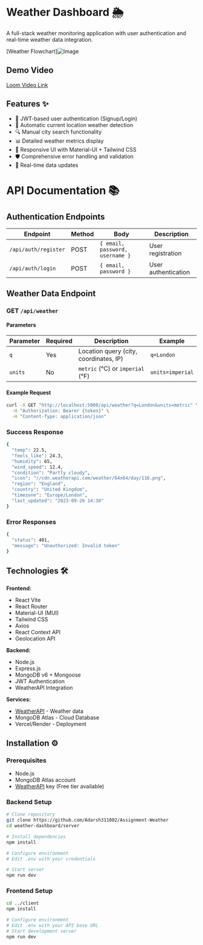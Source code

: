 
# Weather Dashboard 🌦️



A full-stack weather monitoring application with user authentication and real-time weather data integration.

[Weather  Flowchart]![Image](https://github.com/user-attachments/assets/70779f79-ab44-4ad5-8fe4-db071325e977)

## Demo Video

[Loom Video Link](https://www.loom.com/share/880c3b565f094c15a04d57e815fa1fdc)


## Features ✨

- 🔐 JWT-based user authentication (Signup/Login)
- 📍 Automatic current location weather detection
- 🔍 Manual city search functionality
- 📊 Detailed weather metrics display
- 🎨 Responsive UI with Material-UI + Tailwind CSS
- 🛡️ Comprehensive error handling and validation
- 🔄 Real-time data updates

# API Documentation 📚

## Authentication Endpoints

| Endpoint                | Method | Body                                | Description           |
|-------------------------|--------|-------------------------------------|-----------------------|
| `/api/auth/register`    | POST   | `{ email, password, username }`     | User registration     |
| `/api/auth/login`       | POST   | `{ email, password }`               | User authentication   |

## Weather Data Endpoint

### GET `/api/weather`

#### Parameters

| Parameter | Required | Description                                     | Example          |
|-----------|----------|-------------------------------------------------|------------------|
| `q`       | Yes      | Location query (city, coordinates, IP)          | `q=London`       |
| `units`   | No       | `metric` (℃) or `imperial` (℉)                   | `units=imperial` |

#### Example Request

```bash
curl -X GET "http://localhost:5000/api/weather?q=London&units=metric" \
  -H "Authorization: Bearer {token}" \
  -H "Content-Type: application/json"

```
### Success Response
```bash
{
  "temp": 22.5,
  "feels_like": 24.3,
  "humidity": 65,
  "wind_speed": 12.4,
  "condition": "Partly cloudy",
  "icon": "//cdn.weatherapi.com/weather/64x64/day/116.png",
  "region": "England",
  "country": "United Kingdom",
  "timezone": "Europe/London",
  "last_updated": "2023-09-20 14:30"
}
```

### Error Responses
```bash
{
  "status": 401,
  "message": "Unauthorized: Invalid token"
}
```
## Technologies 🛠️

**Frontend:**
- React Vite
- React Router 
- Material-UI (MUI) 
- Tailwind CSS
- Axios
- React Context API
- Geolocation API

**Backend:**
- Node.js 
- Express.js 
- MongoDB v6 + Mongoose
- JWT Authentication
- WeatherAPI Integration

**Services:**
- [WeatherAPI](https://www.weatherapi.com/) - Weather data
- MongoDB Atlas - Cloud Database
- Vercel/Render - Deployment

## Installation ⚙️

### Prerequisites
- Node.js 
- MongoDB Atlas account
- [WeatherAPI](https://www.weatherapi.com/) key (Free tier available)

### Backend Setup
```bash
# Clone repository
git clone https://github.com/Adarsh311002/Assignment-Weather
cd weather-dashboard/server

# Install dependencies
npm install

# Configure environment
# Edit .env with your credentials

# Start server
npm run dev
```
### Frontend Setup
```bash
cd ../client
npm install

# Configure environment
# Edit .env with your API base URL
# Start development server
npm run dev
